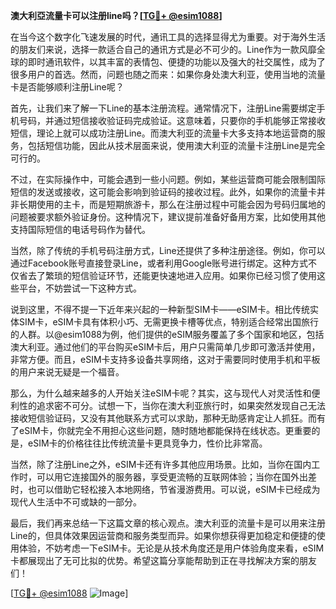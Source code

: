 **澳大利亞流量卡可以注册line吗？[[TG💪+ @esim1088](https://t.me/s/esim1088)]**

在当今这个数字化飞速发展的时代，通讯工具的选择显得尤为重要。对于海外生活的朋友们来说，选择一款适合自己的通讯方式是必不可少的。Line作为一款风靡全球的即时通讯软件，以其丰富的表情包、便捷的功能以及强大的社交属性，成为了很多用户的首选。然而，问题也随之而来：如果你身处澳大利亚，使用当地的流量卡是否能够顺利注册Line呢？

首先，让我们来了解一下Line的基本注册流程。通常情况下，注册Line需要绑定手机号码，并通过短信接收验证码完成验证。这意味着，只要你的手机能够正常接收短信，理论上就可以成功注册Line。而澳大利亚的流量卡大多支持本地运营商的服务，包括短信功能，因此从技术层面来说，使用澳大利亚的流量卡注册Line是完全可行的。

不过，在实际操作中，可能会遇到一些小问题。例如，某些运营商可能会限制国际短信的发送或接收，这可能会影响到验证码的接收过程。此外，如果你的流量卡并非长期使用的主卡，而是短期旅游卡，那么在注册过程中可能会因为号码归属地的问题被要求额外验证身份。这种情况下，建议提前准备好备用方案，比如使用其他支持国际短信的电话号码作为替代。

当然，除了传统的手机号码注册方式，Line还提供了多种注册途径。例如，你可以通过Facebook账号直接登录Line，或者利用Google账号进行绑定。这种方式不仅省去了繁琐的短信验证环节，还能更快速地进入应用。如果你已经习惯了使用这些平台，不妨尝试一下这种方式。

说到这里，不得不提一下近年来兴起的一种新型SIM卡——eSIM卡。相比传统实体SIM卡，eSIM卡具有体积小巧、无需更换卡槽等优点，特别适合经常出国旅行的人群。以@esim1088为例，他们提供的eSIM服务覆盖了多个国家和地区，包括澳大利亚。通过他们的平台购买eSIM卡后，用户只需简单几步即可激活并使用，非常方便。而且，eSIM卡支持多设备共享网络，这对于需要同时使用手机和平板的用户来说无疑是一个福音。

那么，为什么越来越多的人开始关注eSIM卡呢？其实，这与现代人对灵活性和便利性的追求密不可分。试想一下，当你在澳大利亚旅行时，如果突然发现自己无法接收短信验证码，又没有其他联系方式可以求助，那种无助感肯定让人抓狂。而有了eSIM卡，你就完全不用担心这些问题，随时随地都能保持在线状态。更重要的是，eSIM卡的价格往往比传统流量卡更具竞争力，性价比非常高。

当然，除了注册Line之外，eSIM卡还有许多其他应用场景。比如，当你在国内工作时，可以用它连接国外的服务器，享受更流畅的互联网体验；当你在国外出差时，也可以借助它轻松接入本地网络，节省漫游费用。可以说，eSIM卡已经成为现代人生活中不可或缺的一部分。

最后，我们再来总结一下这篇文章的核心观点。澳大利亚的流量卡是可以用来注册Line的，但具体效果因运营商和服务类型而异。如果你想获得更加稳定和便捷的使用体验，不妨考虑一下eSIM卡。无论是从技术角度还是用户体验角度来看，eSIM卡都展现出了无可比拟的优势。希望这篇分享能帮助到正在寻找解决方案的朋友们！

[[TG💪+ @esim1088](https://t.me/s/esim1088) ![Image](https://i.postimg.cc/4NQfJmqS/Snipaste-2025-05-13-00-14-12.png)]